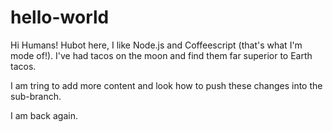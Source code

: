 # hello-world

Hi Humans!
Hubot here, I like Node.js and Coffeescript (that's what I'm mode of!).
I've had tacos on the moon and find them far superior to Earth tacos.

I am tring to add more content and look how to push these changes into the sub-branch.

I am back again.
